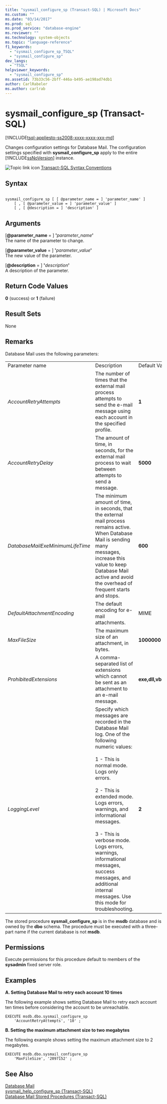```yaml
---
title: "sysmail_configure_sp (Transact-SQL) | Microsoft Docs"
ms.custom: ""
ms.date: "03/14/2017"
ms.prod: sql
ms.prod_service: "database-engine"
ms.reviewer: ""
ms.technology: system-objects
ms.topic: "language-reference"
f1_keywords: 
  - "sysmail_configure_sp_TSQL"
  - "sysmail_configure_sp"
dev_langs: 
  - "TSQL"
helpviewer_keywords: 
  - "sysmail_configure_sp"
ms.assetid: 73b33c56-2bff-446a-b495-ae198ad74db1
author: CarlRabeler
ms.author: carlrab
---
```

# sysmail_configure_sp (Transact-SQL)
[!INCLUDE[tsql-appliesto-ss2008-xxxx-xxxx-xxx-md](../../includes/applies-to-version/sqlserver.md)]

  Changes configuration settings for Database Mail. The configuration settings specified with **sysmail_configure_sp** apply to the entire [!INCLUDE[ssNoVersion](../../includes/ssnoversion-md.md)] instance.  
  
 ![Topic link icon](../../database-engine/configure-windows/media/topic-link.gif "Topic link icon") [Transact-SQL Syntax Conventions](../../t-sql/language-elements/transact-sql-syntax-conventions-transact-sql.md)  
  
## Syntax  
  
```  
  
sysmail_configure_sp [ [ @parameter_name = ] 'parameter_name' ]  
    [ , [ @parameter_value = ] 'parameter_value' ]  
    [ , [ @description = ] 'description' ]  
```  
  
## Arguments  
 [**@parameter_name** = ] **'**_parameter_name_**'**  
 The name of the parameter to change.  
  
 [**@parameter_value** = ] **'**_parameter_value_**'**  
 The new value of the parameter.  
  
 [**@description** = ] **'**_description_**'**  
 A description of the parameter.  
  
## Return Code Values  
 **0** (success) or **1** (failure)  
  
## Result Sets  
 None  
  
## Remarks  
 Database Mail uses the following parameters:  
  
||||  
|-|-|-|  
|Parameter name|Description|Default Value|  
|*AccountRetryAttempts*|The number of times that the external mail process attempts to send the e-mail message using each account in the specified profile.|**1**|  
|*AccountRetryDelay*|The amount of time, in seconds, for the external mail process to wait between attempts to send a message.|**5000**|  
|*DatabaseMailExeMinimumLifeTime*|The minimum amount of time, in seconds, that the external mail process remains active. When Database Mail is sending many messages, increase this value to keep Database Mail active and avoid the overhead of frequent starts and stops.|**600**|  
|*DefaultAttachmentEncoding*|The default encoding for e-mail attachments.|MIME|  
|*MaxFileSize*|The maximum size of an attachment, in bytes.|**1000000**|  
|*ProhibitedExtensions*|A comma-separated list of extensions which cannot be sent as an attachment to an e-mail message.|**exe,dll,vbs,js**|  
|*LoggingLevel*|Specify which messages are recorded in the Database Mail log. One of the following numeric values:<br /><br /> 1 - This is normal mode. Logs only errors.<br /><br /> 2 - This is extended mode. Logs errors, warnings, and informational messages.<br /><br /> 3 - This is verbose mode. Logs errors, warnings, informational messages, success messages, and additional internal messages. Use this mode for troubleshooting.|**2**|  
  
 The stored procedure **sysmail_configure_sp** is in the **msdb** database and is owned by the **dbo** schema. The procedure must be executed with a three-part name if the current database is not **msdb**.  
  
## Permissions  
 Execute permissions for this procedure default to members of the **sysadmin** fixed server role.  
  
## Examples  
 **A. Setting Database Mail to retry each account 10 times**  
  
 The following example shows setting Database Mail to retry each account ten times before considering the account to be unreachable.  
  
```  
EXECUTE msdb.dbo.sysmail_configure_sp  
    'AccountRetryAttempts', '10' ;  
```  
  
 **B. Setting the maximum attachment size to two megabytes**  
  
 The following example shows setting the maximum attachment size to 2 megabytes.  
  
```  
EXECUTE msdb.dbo.sysmail_configure_sp  
    'MaxFileSize', '2097152' ;  
```  
  
## See Also  
 [Database Mail](../../relational-databases/database-mail/database-mail.md)   
 [sysmail_help_configure_sp &#40;Transact-SQL&#41;](../../relational-databases/system-stored-procedures/sysmail-help-configure-sp-transact-sql.md)   
 [Database Mail Stored Procedures &#40;Transact-SQL&#41;](../../relational-databases/system-stored-procedures/database-mail-stored-procedures-transact-sql.md)  
  
  
